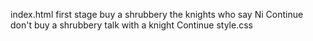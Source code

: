 index.html
	first stage
 		buy a shrubbery
   			the knights who say Ni
				Continue
		don't buy a shrubbery
			talk with a knight
				Continue
style.css